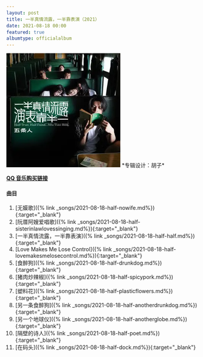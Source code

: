 ```yaml
---
layout: post
title: 一半真情流露，一半靠表演（2021）
date: 2021-08-18 00:00
featured: true
albumtype: officialalbum
---
```

<img src="/assets/imgs/half2021.webp">
*专辑设计：胡子*

[**QQ 音乐购买链接**](https://y.qq.com/n/ryqq/albumDetail/003OJnxb3foZY9)

#### 曲目

1. [无嫫歌]({% link _songs/2021-08-18-half-nowife.md%}){:target="_blank"}
2. [阮厝阿嫂爱唱歌]({% link _songs/2021-08-18-half-sisterinlawlovessinging.md%}){:target="_blank"}
3. [一半真情流露，一半靠表演]({% link _songs/2021-08-18-half-half.md%}){:target="_blank"}
4. [Love Makes Me Lose Control]({% link _songs/2021-08-18-half-lovemakesmelosecontrol.md%}){:target="_blank"}
5. [食醉狗]({% link _songs/2021-08-18-half-drunkdog.md%}){:target="_blank"}
6. [猪肉炒辣椒]({% link _songs/2021-08-18-half-spicypork.md%}){:target="_blank"}
7. [塑料花]({% link _songs/2021-08-18-half-plasticflowers.md%}){:target="_blank"}
8. [另一条食醉狗]({% link _songs/2021-08-18-half-anotherdrunkdog.md%}){:target="_blank"}
9. [另一个地球仪]({% link _songs/2021-08-18-half-anotherglobe.md%}){:target="_blank"}
10. [隔壁的诗人]({% link _songs/2021-08-18-half-poet.md%}){:target="_blank"}
11. [在码头]({% link _songs/2021-08-18-half-dock.md%}){:target="_blank"}
